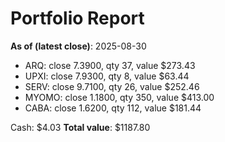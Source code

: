 # Portfolio Report
**As of (latest close)**: 2025-08-30

- ARQ: close 7.3900, qty 37, value $273.43
- UPXI: close 7.9300, qty 8, value $63.44
- SERV: close 9.7100, qty 26, value $252.46
- MYOMO: close 1.1800, qty 350, value $413.00
- CABA: close 1.6200, qty 112, value $181.44

Cash: $4.03
**Total value**: $1187.80
